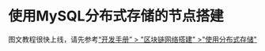 # 使用MySQL分布式存储的节点搭建 

图文教程很快上线，请先参考[“开发手册” > "区块链网络搭建" >"使用分布式存储"](../blockchain_dev/distributed_storage.html)